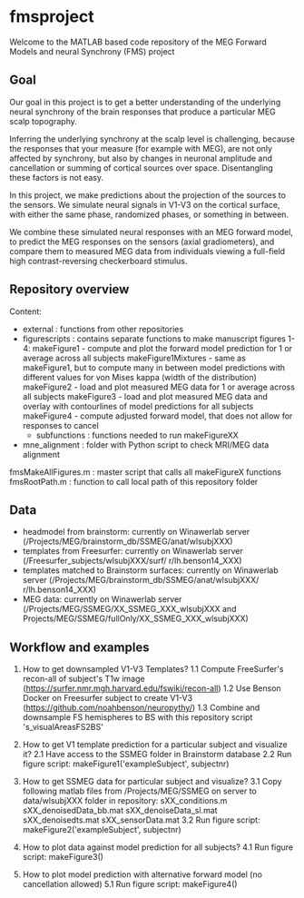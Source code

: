 # fmsproject

Welcome to the MATLAB based code repository of the MEG Forward Models and neural Synchrony (FMS) project

## Goal
Our goal in this project is to get a better understanding of the underlying neural synchrony 
of the brain responses that produce a particular MEG scalp topography. 

Inferring the underlying synchrony at the scalp level is challenging, because the responses
that your measure (for example with MEG), are not only affected by synchrony, but also by 
changes in neuronal amplitude and cancellation or summing of cortical sources over space.
Disentangling these factors is not easy.

In this project, we make predictions about the projection of the sources to the sensors.
We simulate neural signals in V1-V3 on the cortical surface, with either the same phase, 
randomized phases, or something in between.

We combine these simulated neural responses with an MEG forward model, to predict the MEG
responses on the sensors (axial gradiometers), and compare them to measured MEG data from
individuals viewing a full-field high contrast-reversing checkerboard stimulus.


## Repository overview

Content:
- external 			: functions from other repositories
- figurescripts		: contains separate functions to make manuscript figures 1-4:
						makeFigure1 - compute and plot the forward model prediction for 1 or average across all subjects
						makeFigure1Mixtures - same as makeFigure1, but to compute many in between model predictions with different values for von Mises kappa (width of the distribution) 
						makeFigure2 - load and plot measured MEG data for 1 or average across all subjects
						makeFigure3 - load and plot measured MEG data and overlay with contourlines of model predictions for all subjects
						makeFigure4 - compute adjusted forward model, that does not allow for responses to cancel					
	- subfunctions 	: functions needed to run makeFigureXX
- mne_alignment		: folder with Python script to check MRI/MEG data alignment

fmsMakeAllFigures.m : master script that calls all makeFigureX functions
fmsRootPath.m 		: function to call local path of this repository folder

## Data
- headmodel from brainstorm:
	currently on Winawerlab server (/Projects/MEG/brainstorm_db/SSMEG/anat/wlsubjXXX)
- templates from Freesurfer:
	currently on Winawerlab server (/Freesurfer_subjects/wlsubjXXX/surf/ r/lh.benson14_XXX)
- templates matched to Brainstorm surfaces:
	currently on Winawerlab server (/Projects/MEG/brainstorm_db/SSMEG/anat/wlsubjXXX/ r/lh.benson14_XXX)
- MEG data: 
	currently on Winawerlab server (/Projects/MEG/SSMEG/XX_SSMEG_XXX_wlsubjXXX and
								Projects/MEG/SSMEG/fullOnly/XX_SSMEG_XXX_wlsubjXXX)

## Workflow and examples
1. How to get downsampled V1-V3 Templates?
	1.1 Compute FreeSurfer's recon-all of subject's T1w image (https://surfer.nmr.mgh.harvard.edu/fswiki/recon-all)
	1.2 Use Benson Docker on Freesurfer subject to create V1-V3 (https://github.com/noahbenson/neuropythy/)
	1.3 Combine and downsample FS hemispheres to BS with this repository script 's_visualAreasFS2BS'

2. How to get V1 template prediction for a particular subject and visualize it?
	2.1 Have access to the SSMEG folder in Brainstorm database
	2.2 Run figure script: makeFigure1('exampleSubject', subjectnr)

3. How to get SSMEG data for particular subject and visualize?
	3.1 Copy following matlab files from /Projects/MEG/SSMEG on server to data/wlsubjXXX folder in repository:
		sXX_conditions.m
		sXX_denoisedData_bb.mat
		sXX_denoiseData_sl.mat
		sXX_denoisedts.mat
		sXX_sensorData.mat
	3.2 Run figure script: makeFigure2('exampleSubject', subjectnr)

4. How to plot data against model prediction for all subjects?
	4.1 Run figure script: makeFigure3()

5. How to plot model prediction with alternative forward model (no cancellation allowed)
	5.1 Run figure script: makeFigure4()


